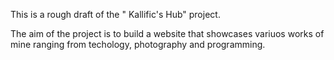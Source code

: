 This is a rough draft of the " Kallific's Hub" project.

The aim of the project is to build a website that showcases variuos works of mine ranging from techology, photography and programming.
